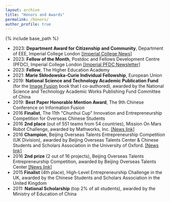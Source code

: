 ```yaml
---
layout: archive
title: "Honors and Awards"
permalink: /honors/
author_profile: true
---
```

{% include base_path %}


- 2023: **Department Award for Citizenship and Community**, Department of EEE, Imperial College London [[Imperial College News]](https://www.imperial.ac.uk/news/250163/great-contributions-eee-thanks-celebrates-colleagues/)  
- 2023: **Fellow of the Month**, Postdoc and Fellows Development Centre (PFDC), Imperial College London [[Imperial PFDC Newsletter]](https://icpostdocfellowsdevelopmentcentreepm.newsweaver.com/6fmnosak95/1fftgrnkwzim5ti3wepqzp?lang=en&a=2&p=11850824&t=4496005)
- 2023: **Fellow**,  The Higher Education Academy
- 2021: **Marie Skłodowska-Curie Individual Fellowship**, European Union
- 2019: **National Science and Technology Academic Publication Fund** (for the [Image Fusion](https://link.springer.com/book/10.1007/978-981-15-4867-3#aboutAuthors) book that I co-authored), awarded by the National Science and Technology Academic Works Publishing Fund Committee of China
- 2019: **Best Paper Honorable Mention Award**, The 9th Chinese Conference on Information Fusion
- 2016   **Finalist**, The 11th "Chunhui Cup" Innovation and Entrepreneurship Competition for Overseas Chinese Students 
- 2016   **2nd place** (out of 551 teams from 54 countries), Mission On Mars Robot Challenge, awarded by Mathworks, Inc. [[News link]](https://www.sems.qmul.ac.uk/news/4297/sems-qstar-beat-over-550-to-win-second-prize-in-robot-competition)
- 2016   **Champion**, Beijing Overseas Talents Entrepreneurship Competition (UK Division), awarded by Beijing Overseas Talents Center & Chinese Students and Scholars Association in the University of Oxford. [[News link]](https://www.sems.qmul.ac.uk/news/4303/sems-students-win-2016-beijing-overseas-talent-entrepreneurship-challenge)
- 2016   **2nd prize** (2 out of 16 projects), Beijing Overseas Talents Entrepreneurship Competition, awarded by Beijing Overseas Talents Center [[News link]](https://www.sems.qmul.ac.uk/news/4311/beijing-overseas-talents-entrepreneurship-competition-more-success-for-sems-student)
- 2015  **Finalist** (4th place), High-Level Entrepreneurship Challenge in the UK, awarded by the Chinese Students and Scholars Association in the United Kingdom 
- 2011: **National Scholarship** (top 2% of all students), awarded by the Ministry of Education of China 
